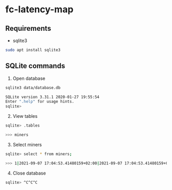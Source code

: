 # fc-latency-map

## Requirements
* sqlite3
```bash
sudo apt install sqlite3
```

## SQLite commands
1. Open database
```bash
sqlite3 data/database.db

SQLite version 3.31.1 2020-01-27 19:55:54
Enter ".help" for usage hints.
sqlite>
```

2. View tables
```bash
sqlite> .tables

>>> miners
```

3. Select miners
```bash
sqlite> select * from miners;

>>> 1|2021-09-07 17:04:53.41480159+02:00|2021-09-07 17:04:53.41480159+02:00||dummyAddress|dummyIp
```

4. Close database
```bash
sqlite> ^C^C^C
```